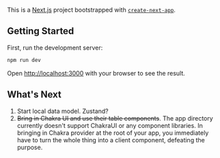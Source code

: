 This is a [Next.js](https://nextjs.org/) project bootstrapped with [`create-next-app`](https://github.com/vercel/next.js/tree/canary/packages/create-next-app).

## Getting Started

First, run the development server:

```bash
npm run dev
```

Open [http://localhost:3000](http://localhost:3000) with your browser to see the result.

## What's Next

1. Start local data model. Zustand?
1. ~~Bring in Chakra UI and use their table components~~. The app directory currently doesn't support ChakraUI or any component libraries. In bringing in Chakra provider at the root of your app, you immediately have to turn the whole thing into a client component, defeating the purpose.
